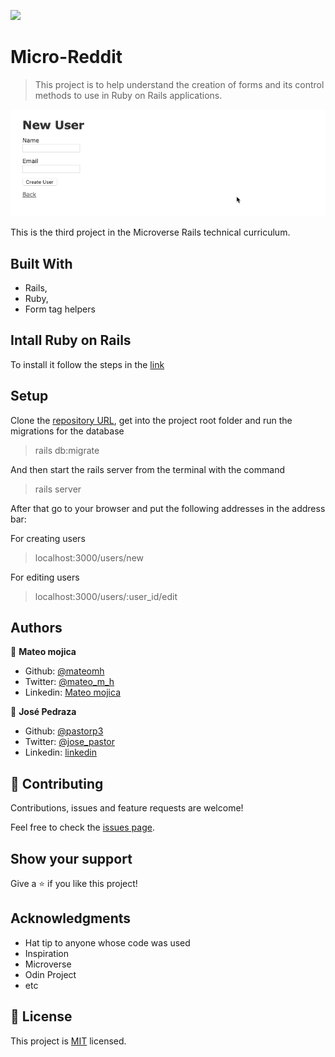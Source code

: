 ![](https://img.shields.io/badge/Microverse-blueviolet)

# Micro-Reddit

> This project is to help understand the creation of forms and its control methods to use in Ruby on Rails applications.

![GIF](./forms.gif)

This is the third project in the Microverse Rails technical curriculum.

## Built With

- Rails,
- Ruby,
- Form tag helpers

## Intall Ruby on Rails
To install it follow the steps in the [link](https://guides.rubyonrails.org/getting_started.html)


## Setup

Clone the [repository URL](https://github.com/pastorp3/Forms-RoR.git), get into the project root folder and run the migrations for the database
> rails db:migrate

And then start the rails server from the terminal with the command
> rails server

After that go to your browser and put the following addresses in the address bar:

For creating users
> localhost:3000/users/new

For editing users
> localhost:3000/users/:user_id/edit


## Authors

👤 **Mateo mojica**

- Github: [@mateomh](https://github.com/mateomh)
- Twitter: [@mateo_m_h](https://twitter.com/mateo_m_h)
- Linkedin: [Mateo mojica](https://linkedin.com/mateo_mojica_hernandez)

👤 **José Pedraza**

- Github: [@pastorp3](https://github.com/pastorp3)
- Twitter: [@jose_pastor](https://twitter.com/jose_pastorp3 )
- Linkedin: [linkedin](https://www.linkedin.com/in/jos%C3%A9-pedraza-acevedo-ab700a1a9/)

## 🤝 Contributing

Contributions, issues and feature requests are welcome!

Feel free to check the [issues page](issues/).

## Show your support

Give a ⭐️ if you like this project!

## Acknowledgments

- Hat tip to anyone whose code was used
- Inspiration
- Microverse
- Odin Project
- etc

## 📝 License

This project is [MIT](https://opensource.org/licenses/MIT) licensed.